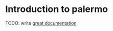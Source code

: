 # Introduction to palermo

TODO: write [great documentation](http://jacobian.org/writing/what-to-write/)
